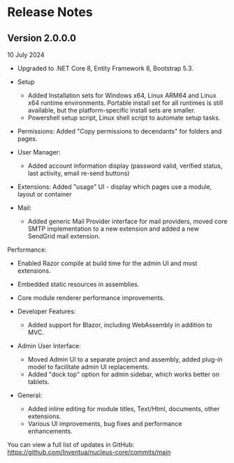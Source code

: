 # Release Notes

## Version 2.0.0.0
10 July 2024

- Upgraded to .NET Core 8, Entity Framework 8, Bootstrap 5.3.
 
- Setup 
  - Added Installation sets for Windows x64, Linux ARM64 and Linux x64 runtime environments.  Portable install set for all runtimes is still available, but the platform-specific install sets are smaller.
  - Powershell setup script, Linux shell script to automate setup tasks.
   
- Permissions:
  Added "Copy permissions to decendants" for folders and pages.

- User Manager:
  - Added account information display (password valid, verified status, last activity, email re-send buttons)

- Extensions: 
  Added "usage" UI - display which pages use a module, layout or container

- Mail:
  - Added generic Mail Provider interface for mail providers, moved core SMTP implementation to a new extension and added a new SendGrid mail extension.

Performance:
- Enabled Razor compile at build time for the admin UI and most extensions.
- Embedded static resources in assemblies.
- Core module renderer performance improvements.

- Developer Features:
  - Added support for Blazor, including WebAssembly in addition to MVC.

- Admin User Interface:
  - Moved Admin UI to a separate project and assembly, added plug-in model to facilitate admin UI replacements.
  - Added "dock top" option for admin sidebar, which works better on tablets.
 
- General:
  - Added inline editing for module titles, Text/Html, documents, other extensions.
  - Various UI improvements, bug fixes and performance enhancements.

You can view a full list of updates in GitHub: https://github.com/Inventua/nucleus-core/commits/main
